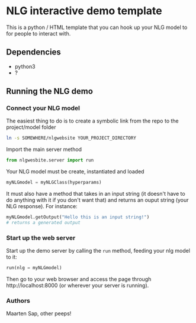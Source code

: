 # NLG interactive demo template
This is a python / HTML template that you can hook up your NLG model to for people to interact with.
 
## Dependencies
- python3
- ?

## Running the NLG demo
### Connect your NLG model
The easiest thing to do is to create a symbolic link from the repo to the project/model folder
```bash
ln -s SOMEWHERE/nlgwebsite YOUR_PROJECT_DIRECTORY
```

Import the main server method
```python
from nlgwesbite.server import run
```

Your NLG model must be create, instantiated and loaded
```python
myNLGmodel = myNLGClass(hyperparams)
```

It must also have a method that takes in an input string (it doesn't have to do anything with it if you don't want that) and returns an ouput string (your NLG response). For instance:
```python
myNLGmodel.getOutput("Hello this is an input string!")
# returns a generated output
```

### Start up the web server
Start up the demo server by calling the `run` method, feeding your nlg model to it:
```python
run(nlg = myNLGmodel)
```
Then go to your web browser and access the page through http://localhost:8000 (or wherever your server is running).

### Authors
Maarten Sap, other peeps!
